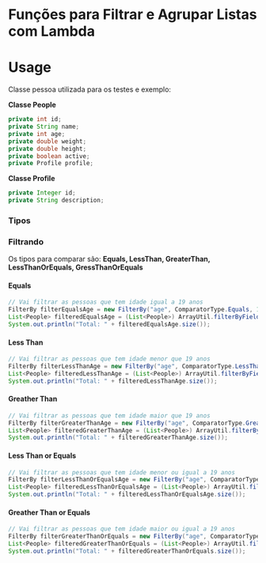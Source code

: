 # Funções para Filtrar e Agrupar Listas com Lambda

# Usage
Classe pessoa utilizada para os testes e exemplo:

<b> Classe People </b>
```java
private int id;
private String name;
private int age;
private double weight;
private double height;
private boolean active;
private Profile profile;
```

<b> Classe Profile </b>
```java
private Integer id;
private String description;
```
### Tipos
### Filtrando
Os tipos para comparar são: <b> Equals, LessThan, GreaterThan, LessThanOrEquals, GressThanOrEquals </b>

#### Equals
```java
// Vai filtrar as pessoas que tem idade igual a 19 anos
FilterBy filterEqualsAge = new FilterBy("age", ComparatorType.Equals, 19);
List<People> filteredEqualsAge = (List<People>) ArrayUtil.filterByFields(peoples, filterEqualsAge);
System.out.println("Total: " + filteredEqualsAge.size());
```

#### Less Than
```java
// Vai filtrar as pessoas que tem idade menor que 19 anos
FilterBy filterLessThanAge = new FilterBy("age", ComparatorType.LessThan, 19);
List<People> filteredLessThanAge = (List<People>) ArrayUtil.filterByFields(peoples, filterLessThanAge);
System.out.println("Total: " + filteredLessThanAge.size());
```

#### Greather Than
```java
// Vai filtrar as pessoas que tem idade maior que 19 anos
FilterBy filterGreaterThanAge = new FilterBy("age", ComparatorType.GreaterThan, 19);
List<People> filteredGreaterThanAge = (List<People>) ArrayUtil.filterByFields(peoples, filterGreaterThanAge);
System.out.println("Total: " + filteredGreaterThanAge.size());
```

#### Less Than or Equals
```java
// Vai filtrar as pessoas que tem idade menor ou igual a 19 anos
FilterBy filterLessThanOrEqualsAge = new FilterBy("age", ComparatorType.LessThanOrEquals, 19);
List<People> filteredLessThanOrEqualsAge = (List<People>) ArrayUtil.filterByFields(peoples, filterLessThanOrEqualsAge);
System.out.println("Total: " + filteredLessThanOrEqualsAge.size());
```

#### Greather Than or Equals
```java
// Vai filtrar as pessoas que tem idade maior ou igual a 19 anos
FilterBy filterGreaterThanOrEquals = new FilterBy("age", ComparatorType.GreaterThanOrEquals, 19);
List<People> filteredGreaterThanOrEquals = (List<People>) ArrayUtil.filterByFields(peoples, filterGreaterThanOrEquals);
System.out.println("Total: " + filteredGreaterThanOrEquals.size());
```
